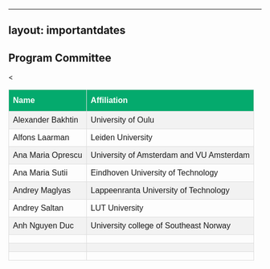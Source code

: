 <style>
#customers {
  font-family: Arial, Helvetica, sans-serif;
  border-collapse: collapse;
  width: 100%;
}

#customers td, #customers th {
  border: 1px solid #ddd;
  padding: 8px;
}

#customers tr:nth-child(even){background-color: #f2f2f2;}

#customers tr:hover {background-color: #ddd;}

#customers th {
  padding-top: 12px;
  padding-bottom: 12px;
  text-align: left;
  background-color: #04AA6D;
  color: white;
}
</style>

---
layout: importantdates
---


<h2 style="text-align: left;"> 
	Program Committee
</h2>

<table id="customers">
  <tr>
    <th>Name</th>
    <th>Affiliation</th>
  
  </tr>
  <tr>
    <td>Alexander Bakhtin</td>
    <td>University of Oulu</td>
    
  </tr>
  <tr>
    <td>Alfons Laarman</td>
    <td>Leiden University</td>
    
  </tr>
  <tr>
    <td>Ana Maria Oprescu</td>
    <td>University of Amsterdam and VU Amsterdam</td>
    
  </tr>
  <tr>
    <td>Ana Maria Sutii</td>
    <td>Eindhoven University of Technology</td>
    <
  </tr>
  <tr>
    <td>Andrey Maglyas</td>
    <td>Lappeenranta University of Technology</td>
    
  </tr>
  <tr>
    <td>Andrey Saltan</td>
    <td>LUT University</td>
    
  </tr>
  <tr>
    <td>Anh Nguyen Duc</td>
    <td>University college of Southeast Norway</td>
    
  </tr>
  <tr>
    <td> </td>
    <td> </td>
    
  </tr>
  <tr>
    <td> </td>
    <td> </td>
    
  </tr>
  <tr>
    <td> </td>
    <td> </td>
    
  </tr>
</table>



